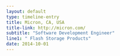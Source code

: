 ```yaml
---
layout: default
type: timeline-entry
title: Micron, CA, USA
title-link: http://micron.com/
subtitle: "Software Development Engineer"
line1: " Flash Storage Products"
date: 2014-10-01
---
```


